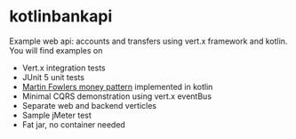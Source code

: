 # kotlinbankapi

Example web api: accounts and transfers using vert.x framework and kotlin. You will find examples on

* Vert.x integration tests
* JUnit 5 unit tests
* [Martin Fowlers money pattern](https://martinfowler.com/eaaCatalog/money.html) implemented in kotlin
* Minimal CQRS demonstration using vert.x eventBus
* Separate web and backend verticles
* Sample jMeter test
* Fat jar, no container needed
